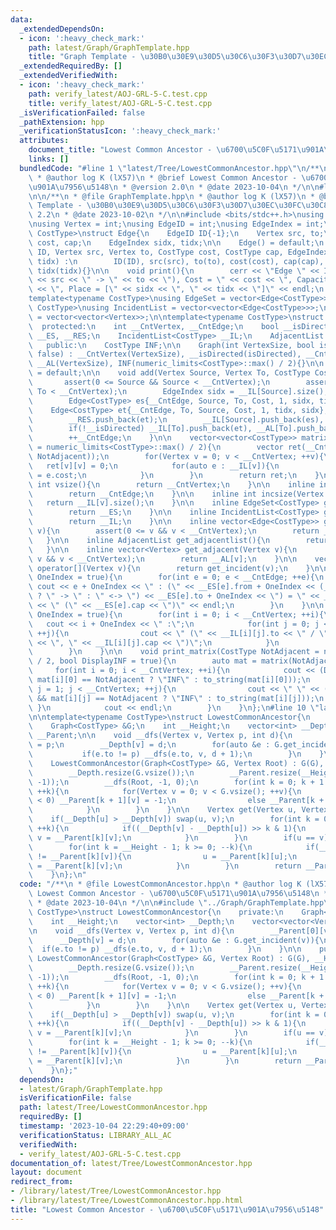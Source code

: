 ```yaml
---
data:
  _extendedDependsOn:
  - icon: ':heavy_check_mark:'
    path: latest/Graph/GraphTemplate.hpp
    title: "Graph Template - \u30B0\u30E9\u30D5\u30C6\u30F3\u30D7\u30EC\u30FC\u30C8"
  _extendedRequiredBy: []
  _extendedVerifiedWith:
  - icon: ':heavy_check_mark:'
    path: verify_latest/AOJ-GRL-5-C.test.cpp
    title: verify_latest/AOJ-GRL-5-C.test.cpp
  _isVerificationFailed: false
  _pathExtension: hpp
  _verificationStatusIcon: ':heavy_check_mark:'
  attributes:
    document_title: "Lowest Common Ancestor - \u6700\u5C0F\u5171\u901A\u7956\u5148"
    links: []
  bundledCode: "#line 1 \"latest/Tree/LowestCommonAncestor.hpp\"\n/**\n * @file LowestCommonAncestor.hpp\n\
    \ * @author log K (lX57)\n * @brief Lowest Common Ancestor - \u6700\u5C0F\u5171\
    \u901A\u7956\u5148\n * @version 2.0\n * @date 2023-10-04\n */\n\n#line 2 \"latest/Graph/GraphTemplate.hpp\"\
    \n\n/**\n * @file GraphTemplate.hpp\n * @author log K (lX57)\n * @brief Graph\
    \ Template - \u30B0\u30E9\u30D5\u30C6\u30F3\u30D7\u30EC\u30FC\u30C8\n * @version\
    \ 2.2\n * @date 2023-10-02\n */\n\n#include <bits/stdc++.h>\nusing namespace std;\n\
    \nusing Vertex = int;\nusing EdgeID = int;\nusing EdgeIndex = int;\n\ntemplate<typename\
    \ CostType>\nstruct Edge{\n    EdgeID ID{-1};\n    Vertex src, to;\n    CostType\
    \ cost, cap;\n    EdgeIndex sidx, tidx;\n\n    Edge() = default;\n    Edge(EdgeID\
    \ ID, Vertex src, Vertex to, CostType cost, CostType cap, EdgeIndex sidx, EdgeIndex\
    \ tidx) :\n        ID(ID), src(src), to(to), cost(cost), cap(cap), sidx(sidx),\
    \ tidx(tidx){}\n\n    void print(){\n        cerr << \"Edge \" << ID << \" : (\"\
    \ << src << \" -> \" << to << \"), Cost = \" << cost << \", Capacity = \" << cap\
    \ << \", Place = [\" << sidx << \", \" << tidx << \"]\" << endl;\n    }\n};\n\n\
    template<typename CostType>\nusing EdgeSet = vector<Edge<CostType>>;\ntemplate<typename\
    \ CostType>\nusing IncidentList = vector<vector<Edge<CostType>>>;\nusing AdjacentList\
    \ = vector<vector<Vertex>>;\n\ntemplate<typename CostType>\nstruct Graph{\n  \
    \  protected:\n    int __CntVertex, __CntEdge;\n    bool __isDirected;\n    EdgeSet<CostType>\
    \ __ES, __RES;\n    IncidentList<CostType> __IL;\n    AdjacentList __AL;\n\n \
    \   public:\n    CostType INF;\n\n    Graph(int VertexSize, bool isDirected =\
    \ false) : __CntVertex(VertexSize), __isDirected(isDirected), __CntEdge(0), __IL(VertexSize),\
    \ __AL(VertexSize), INF(numeric_limits<CostType>::max() / 2){}\n\n    Graph()\
    \ = default;\n\n    void add(Vertex Source, Vertex To, CostType Cost = 1){\n \
    \       assert(0 <= Source && Source < __CntVertex);\n        assert(0 <= To &&\
    \ To < __CntVertex);\n        EdgeIndex sidx = __IL[Source].size(), tidx = __IL[To].size();\n\
    \        Edge<CostType> es{__CntEdge, Source, To, Cost, 1, sidx, tidx};\n    \
    \    Edge<CostType> et{__CntEdge, To, Source, Cost, 1, tidx, sidx};\n        __ES.push_back(es);\n\
    \        __RES.push_back(et);\n        __IL[Source].push_back(es), __AL[Source].push_back(To);\n\
    \        if(!__isDirected) __IL[To].push_back(et), __AL[To].push_back(Source);\n\
    \        ++__CntEdge;\n    }\n\n    vector<vector<CostType>> matrix(CostType NotAdjacent\
    \ = numeric_limits<CostType>::max() / 2){\n        vector ret(__CntVertex, vector(__CntVertex,\
    \ NotAdjacent));\n        for(Vertex v = 0; v < __CntVertex; ++v){\n         \
    \   ret[v][v] = 0;\n            for(auto e : __IL[v]){\n                ret[v][e.to]\
    \ = e.cost;\n            }\n        }\n        return ret;\n    }\n\n    inline\
    \ int vsize(){\n        return __CntVertex;\n    }\n\n    inline int esize(){\n\
    \        return __CntEdge;\n    }\n\n    inline int incsize(Vertex v){\n     \
    \   return __IL[v].size();\n    }\n\n    inline EdgeSet<CostType> get_edgeset(){\n\
    \        return __ES;\n    }\n\n    inline IncidentList<CostType> get_incidentlist(){\n\
    \        return __IL;\n    }\n\n    inline vector<Edge<CostType>> get_incident(Vertex\
    \ v){\n        assert(0 <= v && v < __CntVertex);\n        return __IL[v];\n \
    \   }\n\n    inline AdjacentList get_adjacentlist(){\n        return __AL;\n \
    \   }\n\n    inline vector<Vertex> get_adjacent(Vertex v){\n        assert(0 <=\
    \ v && v < __CntVertex);\n        return __AL[v];\n    }\n\n    vector<Edge<CostType>>\
    \ operator[](Vertex v){\n        return get_incident(v);\n    }\n\n    void print_edgeset(bool\
    \ OneIndex = true){\n        for(int e = 0; e < __CntEdge; ++e){\n           \
    \ cout << e + OneIndex << \" : (\" << __ES[e].from + OneIndex << (__isDirected\
    \ ? \" -> \" : \" <-> \") << __ES[e].to + OneIndex << \") = \" << __ES[e].cost\
    \ << \" (\" << __ES[e].cap << \")\" << endl;\n        }\n    }\n\n    void print_incidentlist(bool\
    \ OneIndex = true){\n        for(int i = 0; i < __CntVertex; ++i){\n         \
    \   cout << i + OneIndex << \" :\";\n            for(int j = 0; j < __IL[i].size();\
    \ ++j){\n                cout << \" (\" << __IL[i][j].to << \" / \" << __IL[i][j].cost\
    \ << \", \" << __IL[i][j].cap << \")\";\n            }\n            cout << endl;\n\
    \        }\n    }\n\n    void print_matrix(CostType NotAdjacent = numeric_limits<CostType>::max()\
    \ / 2, bool DisplayINF = true){\n        auto mat = matrix(NotAdjacent);\n   \
    \     for(int i = 0; i < __CntVertex; ++i){\n            cout << (DisplayINF &&\
    \ mat[i][0] == NotAdjacent ? \"INF\" : to_string(mat[i][0]));\n            for(int\
    \ j = 1; j < __CntVertex; ++j){\n                cout << \" \" << (DisplayINF\
    \ && mat[i][j] == NotAdjacent ? \"INF\" : to_string(mat[i][j]));\n           \
    \ }\n            cout << endl;\n        }\n    }\n};\n#line 10 \"latest/Tree/LowestCommonAncestor.hpp\"\
    \n\ntemplate<typename CostType>\nstruct LowestCommonAncestor{\n    private:\n\
    \    Graph<CostType> &G;\n    int __Height;\n    vector<int> __Depth;\n    vector<vector<Vertex>>\
    \ __Parent;\n\n    void __dfs(Vertex v, Vertex p, int d){\n        __Parent[0][v]\
    \ = p;\n        __Depth[v] = d;\n        for(auto &e : G.get_incident(v)){\n \
    \           if(e.to != p) __dfs(e.to, v, d + 1);\n        }\n    }\n\n    public:\n\
    \    LowestCommonAncestor(Graph<CostType> &G, Vertex Root) : G(G), __Height(32){\n\
    \        __Depth.resize(G.vsize());\n        __Parent.resize(__Height, vector<Vertex>(G.vsize(),\
    \ -1));\n        __dfs(Root, -1, 0);\n        for(int k = 0; k + 1 < __Height;\
    \ ++k){\n            for(Vertex v = 0; v < G.vsize(); ++v){\n                if(__Parent[k][v]\
    \ < 0) __Parent[k + 1][v] = -1;\n                else __Parent[k + 1][v] = __Parent[k][__Parent[k][v]];\n\
    \            }\n        }\n    }\n\n    Vertex get(Vertex u, Vertex v){\n    \
    \    if(__Depth[u] > __Depth[v]) swap(u, v);\n        for(int k = 0; k < __Height;\
    \ ++k){\n            if((__Depth[v] - __Depth[u]) >> k & 1){\n               \
    \ v = __Parent[k][v];\n            }\n        }\n        if(u == v) return u;\n\
    \        for(int k = __Height - 1; k >= 0; --k){\n            if(__Parent[k][u]\
    \ != __Parent[k][v]){\n                u = __Parent[k][u];\n                v\
    \ = __Parent[k][v];\n            }\n        }\n        return __Parent[0][u];\n\
    \    }\n};\n"
  code: "/**\n * @file LowestCommonAncestor.hpp\n * @author log K (lX57)\n * @brief\
    \ Lowest Common Ancestor - \u6700\u5C0F\u5171\u901A\u7956\u5148\n * @version 2.0\n\
    \ * @date 2023-10-04\n */\n\n#include \"../Graph/GraphTemplate.hpp\"\n\ntemplate<typename\
    \ CostType>\nstruct LowestCommonAncestor{\n    private:\n    Graph<CostType> &G;\n\
    \    int __Height;\n    vector<int> __Depth;\n    vector<vector<Vertex>> __Parent;\n\
    \n    void __dfs(Vertex v, Vertex p, int d){\n        __Parent[0][v] = p;\n  \
    \      __Depth[v] = d;\n        for(auto &e : G.get_incident(v)){\n          \
    \  if(e.to != p) __dfs(e.to, v, d + 1);\n        }\n    }\n\n    public:\n   \
    \ LowestCommonAncestor(Graph<CostType> &G, Vertex Root) : G(G), __Height(32){\n\
    \        __Depth.resize(G.vsize());\n        __Parent.resize(__Height, vector<Vertex>(G.vsize(),\
    \ -1));\n        __dfs(Root, -1, 0);\n        for(int k = 0; k + 1 < __Height;\
    \ ++k){\n            for(Vertex v = 0; v < G.vsize(); ++v){\n                if(__Parent[k][v]\
    \ < 0) __Parent[k + 1][v] = -1;\n                else __Parent[k + 1][v] = __Parent[k][__Parent[k][v]];\n\
    \            }\n        }\n    }\n\n    Vertex get(Vertex u, Vertex v){\n    \
    \    if(__Depth[u] > __Depth[v]) swap(u, v);\n        for(int k = 0; k < __Height;\
    \ ++k){\n            if((__Depth[v] - __Depth[u]) >> k & 1){\n               \
    \ v = __Parent[k][v];\n            }\n        }\n        if(u == v) return u;\n\
    \        for(int k = __Height - 1; k >= 0; --k){\n            if(__Parent[k][u]\
    \ != __Parent[k][v]){\n                u = __Parent[k][u];\n                v\
    \ = __Parent[k][v];\n            }\n        }\n        return __Parent[0][u];\n\
    \    }\n};"
  dependsOn:
  - latest/Graph/GraphTemplate.hpp
  isVerificationFile: false
  path: latest/Tree/LowestCommonAncestor.hpp
  requiredBy: []
  timestamp: '2023-10-04 22:29:40+09:00'
  verificationStatus: LIBRARY_ALL_AC
  verifiedWith:
  - verify_latest/AOJ-GRL-5-C.test.cpp
documentation_of: latest/Tree/LowestCommonAncestor.hpp
layout: document
redirect_from:
- /library/latest/Tree/LowestCommonAncestor.hpp
- /library/latest/Tree/LowestCommonAncestor.hpp.html
title: "Lowest Common Ancestor - \u6700\u5C0F\u5171\u901A\u7956\u5148"
---
```

